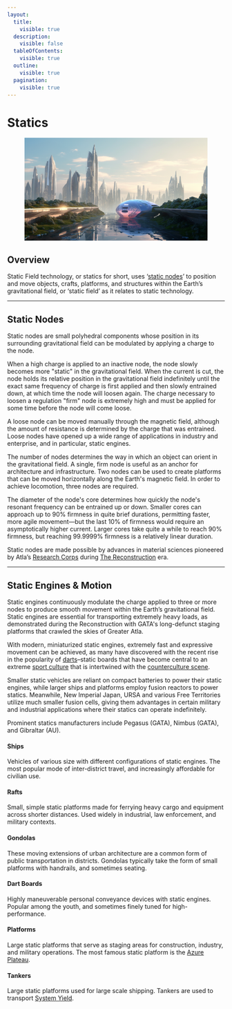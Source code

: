 ```yaml
---
layout:
  title:
    visible: true
  description:
    visible: false
  tableOfContents:
    visible: true
  outline:
    visible: true
  pagination:
    visible: true
---
```


# Statics

<figure><img src="../../.gitbook/assets/statics-0s8fg.png" alt=""><figcaption></figcaption></figure>

## Overview

Static Field technology, or statics for short, uses ‘[static nodes](statics.md#static-nodes)’ to position and move objects, crafts, platforms, and structures within the Earth’s gravitational field, or ‘static field’ as it relates to static technology.

***

## **Static Nodes**

Static nodes are small polyhedral components whose position in its surrounding gravitational field can be modulated by applying a charge to the node.

When a high charge is applied to an inactive node, the node slowly becomes more "static" in the gravitational field. When the current is cut, the node holds its relative position in the gravitational field indefinitely until the exact same frequency of charge is first applied and then slowly entrained down, at which time the node will loosen again. The charge necessary to loosen a regulation "firm" node is extremely high and must be applied for some time before the node will come loose.

A loose node can be moved manually through the magnetic field, although the amount of resistance is determined by the charge that was entrained. Loose nodes have opened up a wide range of applications in industry and enterprise, and in particular, static engines.

The number of nodes determines the way in which an object can orient in the gravitational field. A single, firm node is useful as an anchor for architecture and infrastructure. Two nodes can be used to create platforms that can be moved horizontally along the Earth's magnetic field. In order to achieve locomotion, three nodes are required.

The diameter of the node's core determines how quickly the node's resonant frequency can be entrained up or down. Smaller cores can approach up to 90% firmness in quite brief durations, permitting faster, more agile movement—but the last 10% of firmness would require an asymptotically higher current. Larger cores take quite a while to reach 90% firmness, but reaching 99.9999% firmness is a relatively linear duration.

Static nodes are made possible by advances in material sciences pioneered by Atla’s [Research Corps](../gata/history/the-research-corps.md) during [The Reconstruction](../history/the-reconstruction.md) era.

***

## **Static Engines & Motion**

Static engines continuously modulate the charge applied to three or more nodes to produce smooth movement within the Earth’s gravitational field. Static engines are essential for transporting extremely heavy loads, as demonstrated during the Reconstruction with GATA's long-defunct staging platforms that crawled the skies of Greater Atla.

With modern, miniaturized static engines, extremely fast and expressive movement can be achieved, as many have discovered with the recent rise in the popularity of [darts](statics.md#dart-boards)–static boards that have become central to an extreme [sport culture](../gata/people-and-culture/sports.md) that is intertwined with the [counterculture scene](../gata/underground-scene/).

Smaller static vehicles are reliant on compact batteries to power their static engines, while larger ships and platforms employ fusion reactors to power statics. Meanwhile, New Imperial Japan, URSA and various Free Territories utilize much smaller fusion cells, giving them advantages in certain military and industrial applications where their statics can operate indefinitely.

Prominent statics manufacturers include Pegasus (GATA), Nimbus (GATA), and Gibraltar (AU).

#### Ships

Vehicles of various size with different configurations of static engines. The most popular mode of inter-district travel, and increasingly affordable for civilian use.

#### Rafts

Small, simple static platforms made for ferrying heavy cargo and equipment across shorter distances. Used widely in industrial, law enforcement, and military contexts.

#### Gondolas

These moving extensions of urban architecture are a common form of public transportation in districts. Gondolas typically take the form of small platforms with handrails, and sometimes seating.

#### Dart Boards

Highly maneuverable personal conveyance devices with static engines. Popular among the youth, and sometimes finely tuned for high-performance.

#### Platforms

Large static platforms that serve as staging areas for construction, industry, and military operations. The most famous static platform is the [Azure Plateau](../sol/key-locations/azure-plateau.md).

#### Tankers

Large static platforms used for large scale shipping. Tankers are used to transport [System Yield](../gata/politics/yield.md).
